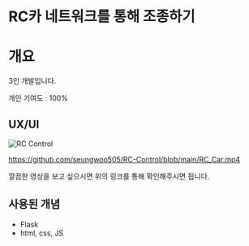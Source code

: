 # RC카 네트워크를 통해 조종하기

# 개요

3인 개발입니다.

개인 기여도 : 100%

## UX/UI

![RC Control](https://github.com/seungwoo505/RC-Control/blob/main/RC_Car.gif)

<https://github.com/seungwoo505/RC-Control/blob/main/RC_Car.mp4>

깔끔한 영상을 보고 싶으시면 위의 링크를 통해 확인해주시면 됩니다.

## 사용된 개념

- Flask
- html, css, JS
